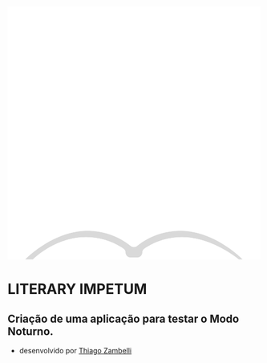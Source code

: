 ![imagem][2]
<h1>LITERARY IMPETUM</h1>

## Criação de uma aplicação para testar o Modo Noturno.


* desenvolvido por [Thiago Zambelli][1]

[1]: https://www.linkedin.com/in/thiagozambelli
[2]: /img/Imagem-noite.png "imagem"